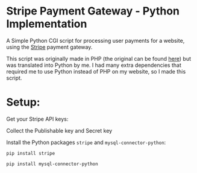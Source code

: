 # Stripe Payment Gateway - Python Implementation
 A Simple Python CGI script for processing user payments for a website, using the <a href="https://stripe.com">Stripe</a> payment gateway.

This script was originally made in PHP (the original can be found <a href="https://financesonline.com/how-to-do-payment-gateway-integration-in-php-java-and-c/">here</a>) but was translated into Python by me. I had many extra dependencies that required me to use Python instead of PHP on my website, so I made this script.

# Setup:

Get your Stripe API keys:



Collect the Publishable key and Secret key

Install the Python packages `stripe` and `mysql-connector-python`:

```
pip install stripe
```

```
pip install mysql-connector-python
```

